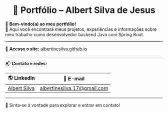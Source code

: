 <h1 align="center">💼 Portfólio – Albert Silva de Jesus</h1>

👋 **Bem-vindo(a) ao meu portfólio!**  
🎯 Aqui você encontrará meus projetos, experiências e informações sobre meu trabalho como desenvolvedor backend Java com Spring Boot.

---

🔗 **Acesse o site:** [albertinesilva.github.io](https://albertinesilva.github.io)

---

📬 **Contato e redes:**

| 🌎 **LinkedIn**                                                                 | 📧 **E-mail**                                                            |
| ------------------------------------------------------------------------------ | ------------------------------------------------------------------------ |
| [Albert Silva](https://www.linkedin.com/in/albert-backend-java-spring-boot/)   | [albertinesilva.17@gmail.com](mailto:albertinesilva.17@gmail.com)       |

---

📢 Sinta-se à vontade para explorar e entrar em contato!

